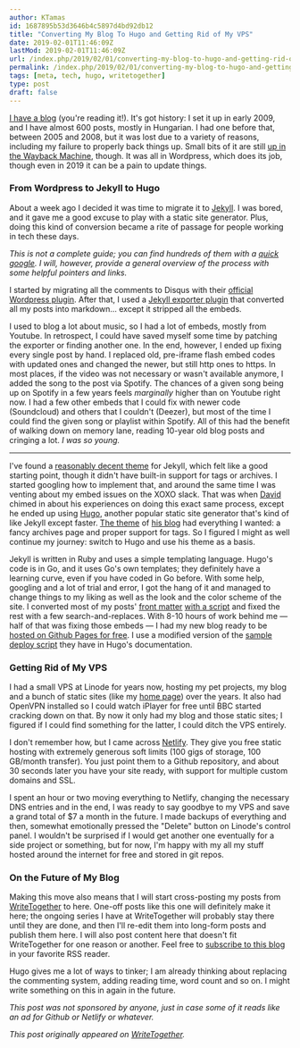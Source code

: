 ```yaml
---
author: KTamas
id: 1687895b53d3646b4c5897d4bd92db12
title: "Converting My Blog To Hugo and Getting Rid of My VPS"
date: 2019-02-01T11:46:09Z
lastMod: 2019-02-01T11:46:09Z
url: /index.php/2019/02/01/converting-my-blog-to-hugo-and-getting-rid-of-my-vps/
permalink: /index.php/2019/02/01/converting-my-blog-to-hugo-and-getting-rid-of-my-vps/
tags: [meta, tech, hugo, writetogether]
type: post
draft: false
---
```

[I have a blog](https://blog.ktamas.com) (you're reading it!). It's got history: I set it up in early 2009, and I have almost 600 posts, mostly in Hungarian. I had one before that, between 2005 and 2008, but it was lost due to a variety of reasons, including my failure to properly back things up. Small bits of it are still [up in the Wayback Machine](http://web.archive.org/web/20070208165650/http://blog.ktamas.com/), though. It was all in Wordpress, which does its job, though even in 2019 it can be a pain to update things.

### From Wordpress to Jekyll to Hugo

About a week ago I decided it was time to migrate it to [Jekyll](https://jekyllrb.com/). I was bored, and it gave me a good excuse to play with a static site generator. Plus, doing this kind of conversion became a rite of passage for people working in tech these days.

*This is not a complete guide; you can find hundreds of them with a [quick google](https://www.google.com/search?q=convert+wordpress+to+jekyll). I will, however, provide a general overview of the process with some helpful pointers and links.*

I started by migrating all the comments to Disqus with their [official Wordpress plugin](https://wordpress.org/plugins/disqus-comment-system/). After that, I used a [Jekyll exporter plugin](https://wordpress.org/plugins/jekyll-exporter/) that converted all my posts into markdown... except it stripped all the embeds.

I used to blog a lot about music, so I had a lot of embeds, mostly from Youtube. In retrospect, I could have saved myself some time by patching the exporter or finding another one. In the end, however, I ended up fixing every single post by hand. I replaced old, pre-iframe flash embed codes with updated ones and changed the newer, but still http ones to https. In most places, if the video was not necessary or wasn't available anymore, I added the song to the post via Spotify. The chances of a given song being up on Spotify in a few years feels *marginally* higher than on Youtube right now. I had a few other embeds that I could fix with newer code (Soundcloud) and others that I couldn't (Deezer), but most of the time I could find the given song or playlist within Spotify. All of this had the benefit of walking down on memory lane, reading 10-year old blog posts and cringing a lot. *I was so young.*

---

I've found a [reasonably decent theme](https://github.com/vinitkumar/white-paper) for Jekyll, which felt like a good starting point, though it didn't have built-in support for tags or archives. I started googling how to implement that, and around the same time I was venting about my embed issues on the XOXO slack. That was when [David](https://twitter.com/theory) chimed in about his experiences on doing this exact same process, except he ended up using [Hugo](https://gohugo.io), another popular static site generator that's kind of like Jekyll except faster. [The theme](https://github.com/theory/justatheory/tree/master/themes/justatheory) of [his blog](https://justatheory.com) had everything I wanted: a fancy archives page and proper support for tags. So I figured I might as well continue my journey: switch to Hugo and use his theme as a basis.

Jekyll is written in Ruby and uses a simple templating language. Hugo's code is in Go, and it uses Go's own templates; they definitely have a learning curve, even if you have coded in Go before. With some help, googling and a lot of trial and error, I got the hang of it and managed to change things to my liking as well as the look and the color scheme of the site. I converted most of my posts' [front matter](https://gohugo.io/content-management/front-matter/) [with a script](https://github.com/coderzh/ConvertToHugo) and fixed the rest with a few search-and-replaces. With 8-10 hours of work behind me — half of that was fixing those embeds — I had my new blog ready to be [hosted on Github Pages for free](https://pages.github.com/). I use a modified version of the [sample deploy script](https://gohugo.io/hosting-and-deployment/hosting-on-github/#put-it-into-a-script-1) they have in Hugo's documentation. 

### Getting Rid of My VPS

I had a small VPS at Linode for years now, hosting my pet projects, my blog and a bunch of static sites (like my [home page](https://ktamas.com)) over the years. It also had OpenVPN installed so I could watch iPlayer for free until BBC started cracking down on that. By now it only had my blog and those static sites; I figured if I could find something for the latter, I could ditch the VPS entirely.

I don't remember how, but I came across [Netlify](https://netlify.com). They give you free static hosting with extremely generous soft limits (100 gigs of storage, 100 GB/month transfer). You just point them to a Github repository, and about 30 seconds later you have your site ready, with support for multiple custom domains and SSL.

I spent an hour or two moving everything to Netlify, changing the necessary DNS entries and in the end, I was ready to say goodbye to my VPS and save a grand total of $7 a month in the future. I made backups of everything and then, somewhat emotionally pressed the "Delete" button on Linode's control panel. I wouldn't be surprised if I would get another one eventually for a side project or something, but for now, I'm happy with my all my stuff hosted around the internet for free and stored in git repos.

### On the Future of My Blog

Making this move also means that I will start cross-posting my posts from [WriteTogether](https://writetogether.space/users/ktamas) to here. One-off posts like this one will definitely make it here; the ongoing series I have at WriteTogether will probably stay there until they are done, and then I'll re-edit them into long-form posts and publish them here. I will also post content here that doesn't fit WriteTogether for one reason or another. Feel free to [subscribe to this blog](http://feeds.feedburner.com/KTamasBlog) in your favorite RSS reader.

Hugo gives me a lot of ways to tinker; I am already thinking about replacing the commenting system, adding reading time, word count and so on. I might write something on this in again in the future.

*This post was not sponsored by anyone, just in case some of it reads like an ad for Github or Netlify or whatever.*

*This post originally appeared on [WriteTogether](https://writetogether.space/posts/ktamas/converting-my-blog-to-hugo-and-getting-rid-of-my-vps).*
